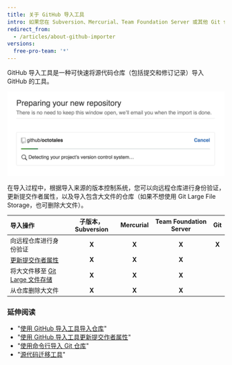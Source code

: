 ```yaml
---
title: 关于 GitHub 导入工具
intro: 如果您在 Subversion、Mercurial、Team Foundation Server 或其他 Git 仓库中有源代码，可使用 GitHub 导入工具将其移至 GitHub。
redirect_from:
  - /articles/about-github-importer
versions:
  free-pro-team: '*'
---
```


GitHub 导入工具是一种可快速将源代码仓库（包括提交和修订记录）导入 GitHub 的工具。

![导入仓库 gif](/assets/images/help/importer/github-importer.gif)

在导入过程中，根据导入来源的版本控制系统，您可以向远程仓库进行身份验证，更新提交作者属性，以及导入包含大文件的仓库（如果不想使用 Git Large File Storage，也可删除大文件）。

| 导入操作                                                                          | 子版本，Subversion | Mercurial | Team Foundation Server |  Git  |
|:----------------------------------------------------------------------------- |:--------------:|:---------:|:----------------------:|:-----:|
| 向远程仓库进行身份验证                                                                   |     **X**      |   **X**   |         **X**          | **X** |
| [更新提交作者属性](/articles/updating-commit-author-attribution-with-github-importer) |     **X**      |   **X**   |         **X**          |       |
| 将大文件移至 [Git Large 文件存储](/articles/about-git-large-file-storage)               |     **X**      |   **X**   |         **X**          |       |
| 从仓库删除大文件                                                                      |     **X**      |   **X**   |         **X**          |       |

### 延伸阅读

- "[使用 GitHub 导入工具导入仓库](/articles/importing-a-repository-with-github-importer)"
- "[使用 GitHub 导入工具更新提交作者属性](/articles/updating-commit-author-attribution-with-github-importer)"
- "[使用命令行导入 Git 仓库](/articles/importing-a-git-repository-using-the-command-line)"
- "[源代码迁移工具](/articles/source-code-migration-tools)"

